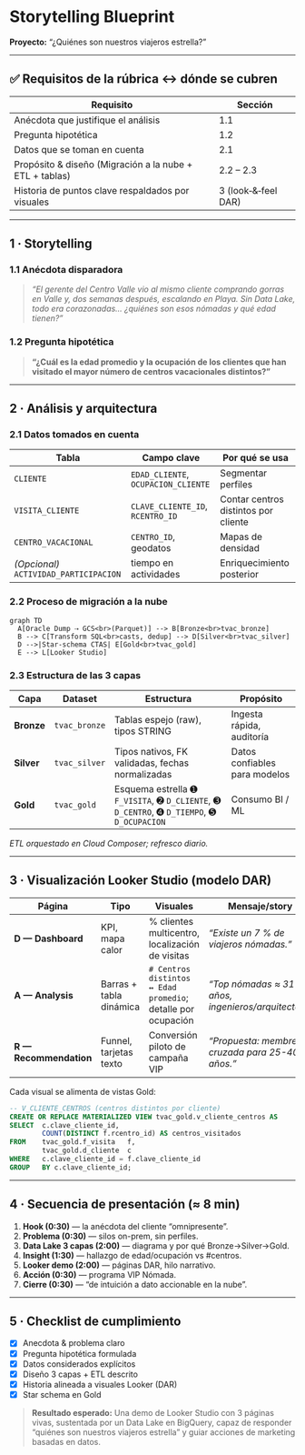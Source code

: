 
# Storytelling Blueprint  
**Proyecto:** “¿Quiénes son nuestros viajeros estrella?”  

---

## ✅ Requisitos de la rúbrica ↔︎ dónde se cubren

| Requisito | Sección |
|-----------|---------|
| Anécdota que justifique el análisis | 1.1 |
| Pregunta hipotética | 1.2 |
| Datos que se toman en cuenta | 2.1 |
| Propósito & diseño (Migración a la nube + ETL + tablas) | 2.2 – 2.3 |
| Historia de puntos clave respaldados por visuales | 3 (look‐&‐feel DAR) |

---

## 1 · Storytelling

### 1.1 Anécdota disparadora  
> *“El gerente del Centro Valle vio al mismo cliente comprando gorras en Valle y, dos semanas después, escalando en Playa. Sin Data Lake, todo era corazonadas… ¿quiénes son esos nómadas y qué edad tienen?”*

### 1.2 Pregunta hipotética  
> **“¿Cuál es la edad promedio y la ocupación de los clientes que han visitado el mayor número de centros vacacionales distintos?”**

---

## 2 · Análisis y arquitectura

### 2.1 Datos tomados en cuenta  
| Tabla | Campo clave | Por qué se usa |
|-------|-------------|----------------|
| `CLIENTE`            | `EDAD_CLIENTE`, `OCUPACION_CLIENTE` | Segmentar perfiles |
| `VISITA_CLIENTE`     | `CLAVE_CLIENTE_ID`, `RCENTRO_ID`    | Contar centros distintos por cliente |
| `CENTRO_VACACIONAL`  | `CENTRO_ID`, geodatos               | Mapas de densidad |
| *(Opcional)* `ACTIVIDAD_PARTICIPACION` | tiempo en actividades | Enriquecimiento posterior |

### 2.2 Proceso de migración a la nube  
```mermaid
graph TD
  A[Oracle Dump ⇢ GCS<br>(Parquet)] --> B[Bronze<br>tvac_bronze]
  B --> C[Transform SQL<br>casts, dedup] --> D[Silver<br>tvac_silver]
  D -->|Star-schema CTAS| E[Gold<br>tvac_gold]
  E --> L[Looker Studio]
```

### 2.3 Estructura de las 3 capas

| Capa | Dataset | Estructura | Propósito |
|------|---------|-----------|-----------|
| **Bronze** | `tvac_bronze` | Tablas espejo (raw), tipos STRING | Ingesta rápida, auditoría |
| **Silver** | `tvac_silver` | Tipos nativos, FK validadas, fechas normalizadas | Datos confiables para modelos |
| **Gold** | `tvac_gold` | Esquema estrella ➊ `F_VISITA`, ➋ `D_CLIENTE`, ➌ `D_CENTRO`, ➍ `D_TIEMPO`, ➎ `D_OCUPACION` | Consumo BI / ML |

*ETL orquestado en Cloud Composer; refresco diario.*

---

## 3 · Visualización Looker Studio (modelo DAR)

| Página | Tipo | Visuales | Mensaje/story |
|--------|------|----------|---------------|
| **D — Dashboard** | KPI, mapa calor | % clientes multicentro, localización de visitas | *“Existe un 7 % de viajeros nómadas.”* |
| **A — Analysis** | Barras + tabla dinámica | `# Centros distintos ↔ Edad promedio`; detalle por ocupación | *“Top nómadas ≈ 31 años, ingenieros/arquitectos.”* |
| **R — Recommendation** | Funnel, tarjetas texto | Conversión piloto de campaña VIP | *“Propuesta: membresía cruzada para 25-40 años.”* |

Cada visual se alimenta de vistas Gold:

```sql
-- V_CLIENTE_CENTROS (centros distintos por cliente)
CREATE OR REPLACE MATERIALIZED VIEW tvac_gold.v_cliente_centros AS
SELECT  c.clave_cliente_id,
        COUNT(DISTINCT f.rcentro_id) AS centros_visitados
FROM    tvac_gold.f_visita   f,
        tvac_gold.d_cliente  c
WHERE   c.clave_cliente_id = f.clave_cliente_id
GROUP   BY c.clave_cliente_id;
```

---

## 4 · Secuencia de presentación (≈ 8 min)

1. **Hook (0:30)** — la anécdota del cliente “omnipresente”.  
2. **Problema (0:30)** — silos on-prem, sin perfiles.  
3. **Data Lake 3 capas (2:00)** — diagrama y por qué Bronze→Silver→Gold.  
4. **Insight (1:30)** — hallazgo de edad/ocupación vs #centros.  
5. **Looker demo (2:00)** — páginas DAR, hilo narrativo.  
6. **Acción (0:30)** — programa VIP Nómada.  
7. **Cierre (0:30)** — “de intuición a dato accionable en la nube”.

---

## 5 · Checklist de cumplimiento

- [x] Anecdota & problema claro  
- [x] Pregunta hipotética formulada  
- [x] Datos considerados explícitos  
- [x] Diseño 3 capas + ETL descrito  
- [x] Historia alineada a visuales Looker (DAR)  
- [x] Star schema en Gold  

> **Resultado esperado:** Una demo de Looker Studio con 3 páginas vivas, sustentada por un Data Lake en BigQuery, capaz de responder “quiénes son nuestros viajeros estrella” y guiar acciones de marketing basadas en datos.
